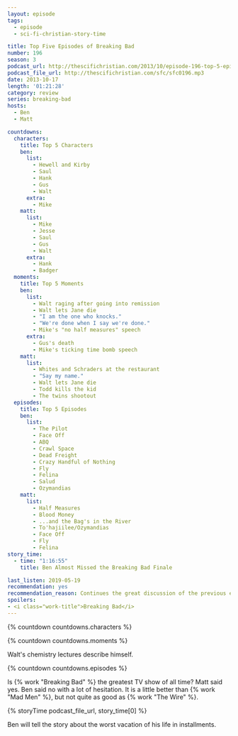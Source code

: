 ```yaml
---
layout: episode
tags:
  - episode
  - sci-fi-christian-story-time

title: Top Five Episodes of Breaking Bad
number: 196
season: 3
podcast_url: http://thescifichristian.com/2013/10/episode-196-top-5-episodes-of-breaking-bad/
podcast_file_url: http://thescifichristian.com/sfc/sfc0196.mp3
date: 2013-10-17
length: '01:21:28'
category: review
series: breaking-bad
hosts:
  - Ben
  - Matt

countdowns:
  characters:
    title: Top 5 Characters
    ben:
      list:
        - Hewell and Kirby
        - Saul
        - Hank
        - Gus
        - Walt
      extra:
        - Mike
    matt: 
      list:
        - Mike
        - Jesse
        - Saul
        - Gus
        - Walt
      extra:
        - Hank
        - Badger
  moments:
    title: Top 5 Moments
    ben:
      list:
        - Walt raging after going into remission 
        - Walt lets Jane die
        - "I am the one who knocks."
        - "We're done when I say we're done." 
        - Mike's "no half measures" speech
      extra:
        - Gus's death
        - Mike's ticking time bomb speech
    matt: 
      list:
        - Whites and Schraders at the restaurant
        - "Say my name."
        - Walt lets Jane die
        - Todd kills the kid
        - The twins shootout
  episodes:
    title: Top 5 Episodes
    ben:
      list:
        - The Pilot
        - Face Off
        - ABQ
        - Crawl Space
        - Dead Freight
        - Crazy Handful of Nothing
        - Fly
        - Felina
        - Salud
        - Ozymandias
    matt: 
      list:
        - Half Measures
        - Blood Money
        - ...and the Bag's in the River
        - To'hajiilee/Ozymandias
        - Face Off
        - Fly
        - Felina
story_time:
  - time: "1:16:55"
    title: Ben Almost Missed the Breaking Bad Finale

last_listen: 2019-05-19
recommendation: yes
recommendation_reason: Continues the great discussion of the previous episode
spoilers: 
- <i class="work-title">Breaking Bad</i>
---
```


{% countdown countdowns.characters %}

{% countdown countdowns.moments %}

Walt's chemistry lectures describe himself. 

{% countdown countdowns.episodes %}

Is {% work "Breaking Bad" %} the greatest TV show of all time? Matt said yes. Ben said no with a lot of hesitation. It is a little better than {% work "Mad Men" %}, but not quite as good as {% work "The Wire" %}.

{% storyTime podcast_file_url, story_time[0] %}

Ben will tell the story about the worst vacation of his life in installments.